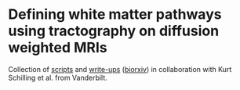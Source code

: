 # Defining white matter pathways using tractography on diffusion weighted MRIs
Collection of [scripts](https://github.com/nadluru/definingwmpdiffusion/tree/main/Scripts) and [write-ups](https://github.com/nadluru/definingwmpdiffusion/tree/main/Documents) ([biorxiv](https://www.biorxiv.org/content/10.1101/2020.10.07.321083v1.full.pdf)) in collaboration with Kurt Schilling et al. from Vanderbilt.
